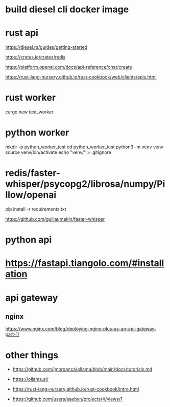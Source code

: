 # build diesel cli docker image

# rust api

https://diesel.rs/guides/getting-started

https://crates.io/crates/redis

https://platform.openai.com/docs/api-reference/chat/create

https://rust-lang-nursery.github.io/rust-cookbook/web/clients/apis.html



# rust worker
cargo new test_worker

# python worker
mkdir -p python_worker_test
cd python_worker_test
python3 -m venv venv
source venv/bin/activate
echo "venv/" > .gitignore
# redis/faster-whisper/psycopg2/librosa/numpy/Pillow/openai
pip install -r requirements.txt

https://github.com/guillaumekln/faster-whisper

# python api
# https://fastapi.tiangolo.com/#installation

# api gateway

## nginx
https://www.nginx.com/blog/deploying-nginx-plus-as-an-api-gateway-part-1/


# other things

- https://github.com/jmorganca/ollama/blob/main/docs/tutorials.md

- https://ollama.ai/

- https://rust-lang-nursery.github.io/rust-cookbook/intro.html

- https://github.com/users/saebyn/projects/4/views/1